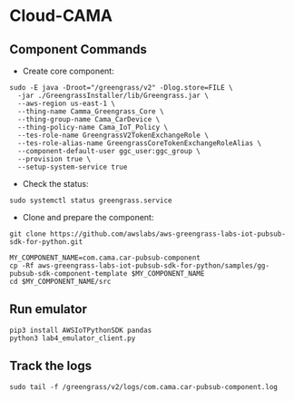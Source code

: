 # Cloud-CAMA

## Component Commands
- Create core component:
```
sudo -E java -Droot="/greengrass/v2" -Dlog.store=FILE \
  -jar ./GreengrassInstaller/lib/Greengrass.jar \
  --aws-region us-east-1 \
  --thing-name Camma_Greengrass_Core \
  --thing-group-name Cama_CarDevice \
  --thing-policy-name Cama_IoT_Policy \
  --tes-role-name GreengrassV2TokenExchangeRole \
  --tes-role-alias-name GreengrassCoreTokenExchangeRoleAlias \
  --component-default-user ggc_user:ggc_group \
  --provision true \
  --setup-system-service true
```

- Check the status:

`sudo systemctl status greengrass.service`


- Clone and prepare the component:
```
git clone https://github.com/awslabs/aws-greengrass-labs-iot-pubsub-sdk-for-python.git

MY_COMPONENT_NAME=com.cama.car-pubsub-component
cp -Rf aws-greengrass-labs-iot-pubsub-sdk-for-python/samples/gg-pubsub-sdk-component-template $MY_COMPONENT_NAME
cd $MY_COMPONENT_NAME/src
```

## Run emulator
```
pip3 install AWSIoTPythonSDK pandas
python3 lab4_emulator_client.py
```

## Track the logs
`sudo tail -f /greengrass/v2/logs/com.cama.car-pubsub-component.log`
